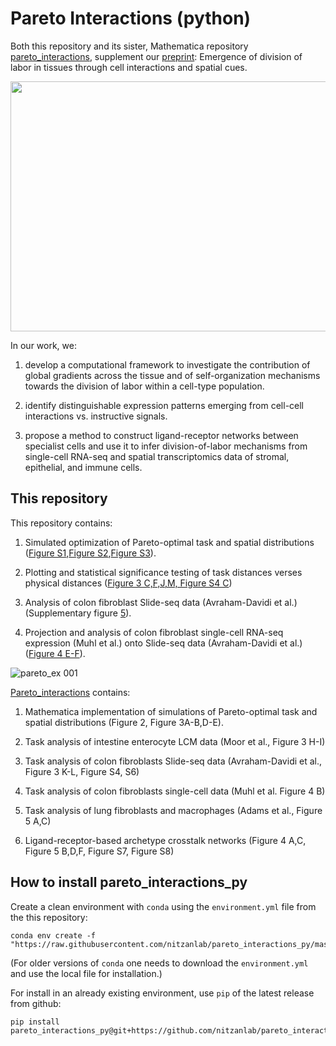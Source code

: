 # Pareto Interactions (python)

Both this repository and its sister, Mathematica repository [pareto_interactions](https://github.com/miriadler/pareto_interactions), supplement our [preprint](https://www.biorxiv.org/content/10.1101/2022.11.16.516540v1): Emergence of division of labor in tissues through cell interactions and spatial cues.

<!-- ![graphical abstract](https://user-images.githubusercontent.com/20613396/227188474-6561dd9a-9bcf-460a-9fd2-0918cc2cff07.jpg) -->
<img src="https://user-images.githubusercontent.com/20613396/227188474-6561dd9a-9bcf-460a-9fd2-0918cc2cff07.jpg" width="700" height="400">

In our work, we:

1. develop a computational framework to investigate the contribution of global gradients across the tissue and of self-organization
mechanisms towards the division of labor within a cell-type population. 

2. identify distinguishable expression patterns emerging from cell-cell interactions vs. instructive signals.

3. propose a method to construct ligand-receptor networks between specialist cells and use it to infer division-of-labor mechanisms from single-cell RNA-seq and spatial transcriptomics data of stromal, epithelial, and immune cells.

## This repository

This repository contains:

1. Simulated optimization of Pareto-optimal task and spatial distributions ([Figure S1](https://github.com/nitzanlab/pareto_interactions_py/notebooks/sfig1.ipynb),[Figure S2](https://github.com/nitzanlab/pareto_interactions_py/notebooks/sfig2.ipynb),[Figure S3](https://github.com/nitzanlab/pareto_interactions_py/notebooks/sfig3.ipynb)).

2. Plotting and statistical significance testing of task distances verses physical distances ([Figure 3 C,F,J,M, Figure S4 C](https://github.com/nitzanlab/pareto_interactions_py/notebooks/fig3.ipynb))

3. Analysis of colon fibroblast Slide-seq data (Avraham-Davidi et al.) (Supplementary figure [5](https://github.com/nitzanlab/pareto_interactions_py/notebooks/sfig5.ipynb)).

4. Projection and analysis of colon fibroblast single-cell RNA-seq expression (Muhl et al.) onto Slide-seq data (Avraham-Davidi et al.) ([Figure 4 E-F](https://github.com/nitzanlab/pareto_interactions_py/notebooks/fig4.ipynb)).


![pareto_ex 001](https://user-images.githubusercontent.com/20613396/227187936-b09c08e1-9930-430a-b8bb-f331c067cb7a.jpeg)

<!-- Mapping and analysis of Slide-seq data projected onto the single-cell data -->
<!-- , described briefly below.  -->
<!-- In addition, given the spatial and task distances, this repository generates the binned task distances vs physical distances plots (e.g., fig3. C, [example](xx)) and [maps](xx) and [explores](xx) the colon fibroblast single-cell RNA-seq data projection onto the Slide-seq data (fig4. D,f, and supp fig 5). -->

[Pareto_interactions](https://github.com/miriadler/pareto_interactions) contains:

1. Mathematica implementation of simulations of Pareto-optimal task and spatial distributions (Figure 2, Figure 3A-B,D-E).

2. Task analysis of intestine enterocyte LCM data (Moor et al., Figure 3 H-I)

3. Task analysis of colon fibroblasts Slide-seq data (Avraham-Davidi et al., Figure 3 K-L, Figure S4, S6)

4. Task analysis of colon fibroblasts single-cell data (Muhl et al. Figure 4 B)

5. Task analysis of lung fibroblasts and macrophages (Adams et al., Figure 5 A,C)

5. Ligand-receptor-based archetype crosstalk networks (Figure 4 A,C, Figure 5 B,D,F, Figure S7, Figure S8)



## How to install pareto_interactions_py

Create a clean environment with `conda` using the `environment.yml` file from the this repository:

```
conda env create -f "https://raw.githubusercontent.com/nitzanlab/pareto_interactions_py/master/environment.yml"
```
(For older versions of `conda` one needs to download the `environment.yml` and use the local file for installation.)

For install in an already existing environment, use `pip` of the latest release from github:

```
pip install pareto_interactions_py@git+https://github.com/nitzanlab/pareto_interactions_py.git
```
